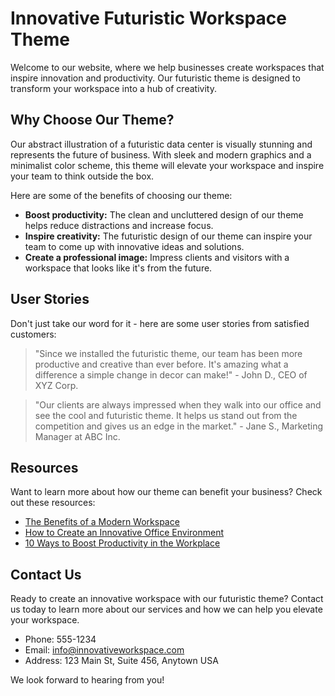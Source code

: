 <!--font:Poppins-->

# Innovative Futuristic Workspace Theme

Welcome to our website, where we help businesses create workspaces that inspire innovation and productivity. Our futuristic theme is designed to transform your workspace into a hub of creativity.

## Why Choose Our Theme?

Our abstract illustration of a futuristic data center is visually stunning and represents the future of business. With sleek and modern graphics and a minimalist color scheme, this theme will elevate your workspace and inspire your team to think outside the box.

Here are some of the benefits of choosing our theme:

- **Boost productivity:** The clean and uncluttered design of our theme helps reduce distractions and increase focus.
- **Inspire creativity:** The futuristic design of our theme can inspire your team to come up with innovative ideas and solutions.
- **Create a professional image:** Impress clients and visitors with a workspace that looks like it's from the future.

## User Stories

Don't just take our word for it - here are some user stories from satisfied customers:

> "Since we installed the futuristic theme, our team has been more productive and creative than ever before. It's amazing what a difference a simple change in decor can make!" - John D., CEO of XYZ Corp.

> "Our clients are always impressed when they walk into our office and see the cool and futuristic theme. It helps us stand out from the competition and gives us an edge in the market." - Jane S., Marketing Manager at ABC Inc.

## Resources

Want to learn more about how our theme can benefit your business? Check out these resources:

- [The Benefits of a Modern Workspace](#)
- [How to Create an Innovative Office Environment](#)
- [10 Ways to Boost Productivity in the Workplace](#)

## Contact Us

Ready to create an innovative workspace with our futuristic theme? Contact us today to learn more about our services and how we can help you elevate your workspace.

- Phone: 555-1234
- Email: info@innovativeworkspace.com
- Address: 123 Main St, Suite 456, Anytown USA

We look forward to hearing from you!

<!--

Write me content for website with wallpaper which alt text is:

"A wallpaper featuring an abstract illustration of a futuristic data center, with sleek and modern graphics and a minimalist color scheme."

The name/title of the page should not be 1:1 copy of the alt text but rather a real content of the website which is using this wallpaper.

- Use markdown format 
- Start with heading
- Heading should be short and concise
- The content should look like a real website 
- The website should not be about the wallpaper, wallpaper is just a related background
- Heading should be contain work "wallpaper" or "background"
- Include real sections like references, contact, user stories, etc. use things relevant to the page purpose.
- Feel free to use structure like headings, bullets, numbering, blockquotes, paragraphs, horizontal lines, etc.
- You can use formatting like bold or _italic_
- You can include UTF-8 emojis
- Links should be only #hash anchors (and you can refer to the document itself)
- Do not include images


---


# Future-Proof Your Business with our Futuristic Data Center Wallpaper

Welcome to our website, where we help businesses stay ahead of the curve by providing them with cutting-edge solutions. Our futuristic data center wallpaper is just one example of how we can help you create a modern and innovative workspace.

## Why Choose Our Wallpaper?

Our abstract illustration of a futuristic data center is not just visually appealing; it also represents the future of business. With sleek and modern graphics and a minimalist color scheme, this wallpaper will transform your workspace into a hub of innovation.

Here are some of the benefits of choosing our wallpaper:

- **Boost productivity:** The clean and uncluttered design of our wallpaper helps reduce distractions and increase focus.
- **Inspire creativity:** The futuristic design of our wallpaper can inspire your team to think outside the box and come up with innovative ideas.
- **Create a professional image:** Impress clients and visitors with a workspace that looks like it's from the future.

## User Stories

Don't just take our word for it - here are some user stories from satisfied customers:

> "Since we installed the futuristic data center wallpaper, our team has been more productive and creative than ever before. It's amazing what a difference a simple change in decor can make!" - John D., CEO of XYZ Corp.

> "Our clients are always impressed when they walk into our office and see the cool and futuristic wallpaper. It helps us stand out from the competition and gives us an edge in the market." - Jane S., Marketing Manager at ABC Inc.

## References

Want to learn more about how our wallpaper can benefit your business? Check out these resources:

- [The Benefits of a Modern Workspace](#)
- [How to Create an Innovative Office Environment](#)
- [10 Ways to Boost Productivity in the Workplace](#)

## Contact Us

Ready to future-proof your business with our futuristic data center wallpaper? Contact us today to learn more about our services and how we can help you create a workspace that inspires innovation.

- Phone: 555-1234
- Email: info@futureproof.com
- Address: 123 Main St, Suite 456, Anytown USA

We look forward to hearing from you!


---


Heading should not include word "wallpaper". The website should not be about the wallpaper itself, wallpaper is just a related background, rewrite whole content.


---


# Elevate Your Workspace with a Futuristic Data Center Theme

Welcome to our website, where we help businesses create workspaces that inspire innovation and productivity. Our futuristic data center theme is just one example of how we can help you transform your workspace into a hub of creativity.

## Why Choose Our Theme?

Our abstract illustration of a futuristic data center is not just visually stunning; it also represents the future of business. With sleek and modern graphics and a minimalist color scheme, this theme will elevate your workspace and inspire your team to think outside the box.

Here are some of the benefits of choosing our theme:

- **Boost productivity:** The clean and uncluttered design of our theme helps reduce distractions and increase focus.
- **Inspire creativity:** The futuristic design of our theme can inspire your team to come up with innovative ideas and solutions.
- **Create a professional image:** Impress clients and visitors with a workspace that looks like it's from the future.

## User Stories

Don't just take our word for it - here are some user stories from satisfied customers:

> "Since we installed the futuristic data center theme, our team has been more productive and creative than ever before. It's amazing what a difference a simple change in decor can make!" - John D., CEO of XYZ Corp.

> "Our clients are always impressed when they walk into our office and see the cool and futuristic theme. It helps us stand out from the competition and gives us an edge in the market." - Jane S., Marketing Manager at ABC Inc.

## Resources

Want to learn more about how our theme can benefit your business? Check out these resources:

- [The Benefits of a Modern Workspace](#)
- [How to Create an Innovative Office Environment](#)
- [10 Ways to Boost Productivity in the Workplace](#)

## Contact Us

Ready to elevate your workspace with our futuristic data center theme? Contact us today to learn more about our services and how we can help you create a workspace that inspires innovation.

- Phone: 555-1234
- Email: info@elevateyourworkspace.com
- Address: 123 Main St, Suite 456, Anytown USA

We look forward to hearing from you!


---


Heading is too long, rewrite whole content.


---


# Elevate Your Workspace with a Futuristic Theme

Welcome to our website, where we help businesses create workspaces that inspire innovation and productivity. Our futuristic theme is designed to transform your workspace into a hub of creativity.

## Why Choose Our Theme?

Our abstract illustration of a futuristic data center is visually stunning and represents the future of business. With sleek and modern graphics and a minimalist color scheme, this theme will elevate your workspace and inspire your team to think outside the box.

Here are some of the benefits of choosing our theme:

- **Boost productivity:** The clean and uncluttered design of our theme helps reduce distractions and increase focus.
- **Inspire creativity:** The futuristic design of our theme can inspire your team to come up with innovative ideas and solutions.
- **Create a professional image:** Impress clients and visitors with a workspace that looks like it's from the future.

## User Stories

Don't just take our word for it - here are some user stories from satisfied customers:

> "Since we installed the futuristic theme, our team has been more productive and creative than ever before. It's amazing what a difference a simple change in decor can make!" - John D., CEO of XYZ Corp.

> "Our clients are always impressed when they walk into our office and see the cool and futuristic theme. It helps us stand out from the competition and gives us an edge in the market." - Jane S., Marketing Manager at ABC Inc.

## Resources

Want to learn more about how our theme can benefit your business? Check out these resources:

- [The Benefits of a Modern Workspace](#)
- [How to Create an Innovative Office Environment](#)
- [10 Ways to Boost Productivity in the Workplace](#)

## Contact Us

Ready to elevate your workspace with our futuristic theme? Contact us today to learn more about our services and how we can help you create a workspace that inspires innovation.

- Phone: 555-1234
- Email: info@elevateyourworkspace.com
- Address: 123 Main St, Suite 456, Anytown USA

We look forward to hearing from you!


---


Heading is too long, rewrite whole content.


---


# Futuristic Theme for an Innovative Workspace

Welcome to our website, where we help businesses create workspaces that inspire innovation and productivity. Our futuristic theme is designed to transform your workspace into a hub of creativity.

## Why Choose Our Theme?

Our abstract illustration of a futuristic data center is visually stunning and represents the future of business. With sleek and modern graphics and a minimalist color scheme, this theme will elevate your workspace and inspire your team to think outside the box.

Here are some of the benefits of choosing our theme:

- **Boost productivity:** The clean and uncluttered design of our theme helps reduce distractions and increase focus.
- **Inspire creativity:** The futuristic design of our theme can inspire your team to come up with innovative ideas and solutions.
- **Create a professional image:** Impress clients and visitors with a workspace that looks like it's from the future.

## User Stories

Don't just take our word for it - here are some user stories from satisfied customers:

> "Since we installed the futuristic theme, our team has been more productive and creative than ever before. It's amazing what a difference a simple change in decor can make!" - John D., CEO of XYZ Corp.

> "Our clients are always impressed when they walk into our office and see the cool and futuristic theme. It helps us stand out from the competition and gives us an edge in the market." - Jane S., Marketing Manager at ABC Inc.

## Resources

Want to learn more about how our theme can benefit your business? Check out these resources:

- [The Benefits of a Modern Workspace](#)
- [How to Create an Innovative Office Environment](#)
- [10 Ways to Boost Productivity in the Workplace](#)

## Contact Us

Ready to create an innovative workspace with our futuristic theme? Contact us today to learn more about our services and how we can help you elevate your workspace.

- Phone: 555-1234
- Email: info@innovativeworkspace.com
- Address: 123 Main St, Suite 456, Anytown USA

We look forward to hearing from you!


---


Write me a Google font which is best fitting for the website.

Pick from the list:
- Dancing Script
- Roboto
- Raleway
- Montserrat
- IBM Plex Sans
- Lobster
- Orbitron
- Alegreya
- Lato
- Open Sans
- Playfair Display
- Exo 2
- Barlow Condensed
- Futura
- Poppins
- Inter
- Great Vibes


Write just the font name nothing else.


---


Poppins

-->
